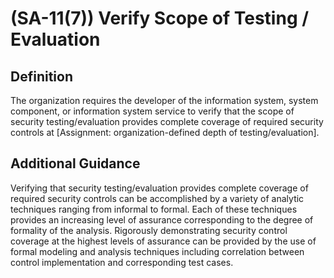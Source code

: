 
# (SA-11(7)) Verify Scope of Testing / Evaluation

## Definition

The organization requires the developer of the information system, system component, or information system service to verify that the scope of security testing/evaluation provides complete coverage of required security controls at [Assignment: organization-defined depth of testing/evaluation].

## Additional Guidance

Verifying that security testing/evaluation provides complete coverage of required security controls can be accomplished by a variety of analytic techniques ranging from informal to formal. Each of these techniques provides an increasing level of assurance corresponding to the degree of formality of the analysis. Rigorously demonstrating security control coverage at the highest levels of assurance can be provided by the use of formal modeling and analysis techniques including correlation between control implementation and corresponding test cases.
